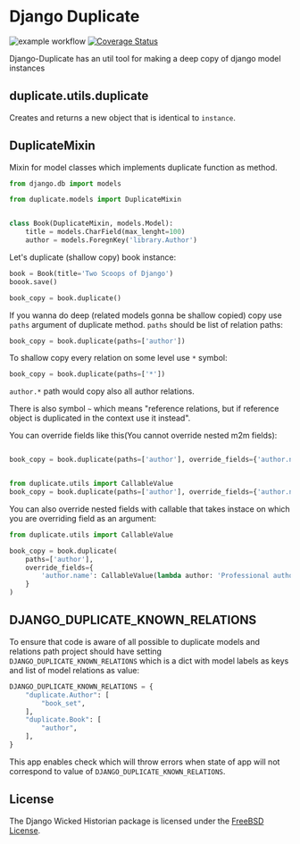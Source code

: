 Django Duplicate
========

![example workflow](https://github.com/innovationinit/django-duplicate/actions/workflows/test-package.yml/badge.svg?branch=main)
[![Coverage Status](https://coveralls.io/repos/github/innovationinit/django-duplicate/badge.svg)](https://coveralls.io/github/innovationinit/django-duplicate)


Django-Duplicate has an util tool for making a deep copy of django model instances

duplicate.utils.duplicate
-------------------------
Creates and returns a  new object that is identical to ``instance``.


DuplicateMixin
--------------
Mixin for model classes which implements duplicate function as method.

```python
from django.db import models

from duplicate.models import DuplicateMixin


class Book(DuplicateMixin, models.Model):
    title = models.CharField(max_lenght=100)
    author = models.ForegnKey('library.Author')
```

Let's duplicate (shallow copy) book instance:

```python
book = Book(title='Two Scoops of Django')
boook.save()

book_copy = book.duplicate()
```

If you wanna do deep (related models gonna be shallow copied) copy use `paths` argument of duplicate method. `paths` should be list of relation paths:

```python
book_copy = book.duplicate(paths=['author'])
```

To shallow copy every relation on some level use `*` symbol:

```python
book_copy = book.duplicate(paths=['*'])
```

`author.*` path would copy also all author relations.

There is also symbol `~` which means "reference relations, but if reference object is duplicated in the context use it instead".


You can override fields like this(You cannot override nested m2m fields): 
```python

book_copy = book.duplicate(paths=['author'], override_fields={'author.name': 'Overriden author name'})


from duplicate.utils import CallableValue
book_copy = book.duplicate(paths=['author'], override_fields={'author.name': 'Overriden author name'})

```

You can also override nested fields with callable that takes instace on which you are overriding field as an argument:
```python
from duplicate.utils import CallableValue

book_copy = book.duplicate(
    paths=['author'],
    override_fields={
        'author.name': CallableValue(lambda author: 'Professional author name' if author.professional else 'Author name')
    }
)

```

DJANGO_DUPLICATE_KNOWN_RELATIONS
--------------------------------

To ensure that code is aware of all possible to duplicate models and relations path project should have setting `DJANGO_DUPLICATE_KNOWN_RELATIONS` which is a dict with model labels as keys and list of model relations as value:

```python
DJANGO_DUPLICATE_KNOWN_RELATIONS = {
    "duplicate.Author": [
        "book_set",
    ],
    "duplicate.Book": [
        "author",
    ],
}
```

This app enables check which will throw errors when state of app will not correspond to value of `DJANGO_DUPLICATE_KNOWN_RELATIONS`.

## License
The Django Wicked Historian package is licensed under the [FreeBSD
License](https://opensource.org/licenses/BSD-2-Clause).
